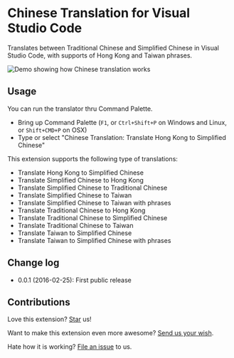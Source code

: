 # Chinese Translation for Visual Studio Code
Translates between Traditional Chinese and Simplified Chinese in Visual Studio Code, with supports of Hong Kong and Taiwan phrases.

![Demo showing how Chinese translation works](https://raw.githubusercontent.com/compulim/vscode-chinese-translation/master/demo.gif)

## Usage
You can run the translator thru Command Palette.
* Bring up Command Palette (`F1`, or `Ctrl+Shift+P` on Windows and Linux, or `Shift+CMD+P` on OSX)
* Type or select "Chinese Translation: Translate Hong Kong to Simplified Chinese"

This extension supports the following type of translations:
* Translate Hong Kong to Simplified Chinese
* Translate Simplified Chinese to Hong Kong
* Translate Simplified Chinese to Traditional Chinese
* Translate Simplified Chinese to Taiwan
* Translate Simplified Chinese to Taiwan with phrases
* Translate Traditional Chinese to Hong Kong
* Translate Traditional Chinese to Simplified Chinese
* Translate Traditional Chinese to Taiwan
* Translate Taiwan to Simplified Chinese
* Translate Taiwan to Simplified Chinese with phrases

## Change log
* 0.0.1 (2016-02-25): First public release

## Contributions
Love this extension? [Star](https://github.com/compulim/vscode-chinese-translation/stargazers) us!

Want to make this extension even more awesome? [Send us your wish](https://github.com/compulim/vscode-chinese-translation/issues/new/).

Hate how it is working? [File an issue](https://github.com/compulim/vscode-chinese-translation/issues/new/) to us.
